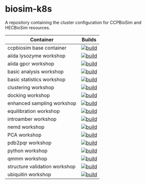 # biosim-k8s
A repository containing the cluster configuration for CCPBioSim and HECBioSim resources.


| Container | Builds |
| -------- | ------- |
| ccpbiosim base container | [![build](https://github.com/jimboid/biosim-jupyterhub-base/actions/workflows/build.yml/badge.svg?branch=main)](https://github.com/jimboid/biosim-jupyterhub-base/actions/workflows/build.yml) |
| aiida lysozyme workshop | [![build](https://github.com/jimboid/biosim-aiida-lysozyme-workshop/actions/workflows/build.yml/badge.svg?branch=main)](https://github.com/jimboid/biosim-aiida-lysozyme-workshop/actions/workflows/build.yml) |
| aiida gpcr workshop | [![build](https://github.com/jimboid/biosim-aiida-gpcr-workshop/actions/workflows/build.yml/badge.svg?branch=main)](https://github.com/jimboid/biosim-aiida-gpcr-workshop/actions/workflows/build.yml) |
| basic analysis workshop | [![build](https://github.com/jimboid/biosim-basic-analysis-workshop/actions/workflows/build.yml/badge.svg?branch=main)](https://github.com/jimboid/biosim-basic-analysis-workshop/actions/workflows/build.yml) |
| basic statistics workshop | [![build](https://github.com/jimboid/biosim-basic-statistics-workshop/actions/workflows/build.yml/badge.svg?branch=main)](https://github.com/jimboid/biosim-basic-statistics-workshop/actions/workflows/build.yml) |
| clustering workshop | [![build](https://github.com/jimboid/biosim-clustering-workshop/actions/workflows/build.yml/badge.svg?branch=main)](https://github.com/jimboid/biosim-clustering-workshop/actions/workflows/build.yml) |
| docking workshop | [![build](https://github.com/jimboid/biosim-docking-workshop/actions/workflows/build.yml/badge.svg?branch=main)](https://github.com/jimboid/biosim-docking-workshop/actions/workflows/build.yml) |
| enhanced sampling workshop | [![build](https://github.com/jimboid/biosim-enhanced-sampling-workshop/actions/workflows/build.yml/badge.svg?branch=main)](https://github.com/jimboid/biosim-enhanced-sampling-workshop/actions/workflows/build.yml) |
| equilibration workshop | [![build](https://github.com/jimboid/biosim-equilibration-workshop/actions/workflows/build.yml/badge.svg)](https://github.com/jimboid/biosim-equilibration-workshop/actions/workflows/build.yml) |
| introamber workshop | [![build](https://github.com/jimboid/biosim-introamber-workshop/actions/workflows/build.yml/badge.svg?branch=main)](https://github.com/jimboid/biosim-introamber-workshop/actions/workflows/build.yml) |
| nemd workshop | [![build](https://github.com/jimboid/biosim-nemd-workshop/actions/workflows/build.yml/badge.svg?branch=main)](https://github.com/jimboid/biosim-nemd-workshop/actions/workflows/build.yml) |
| PCA workshop | [![build](https://github.com/jimboid/biosim-pca-workshop/actions/workflows/build.yml/badge.svg?branch=main)](https://github.com/jimboid/biosim-pca-workshop/actions/workflows/build.yml) |
| pdb2pqr workshop | [![build](https://github.com/jimboid/biosim-pdb2pqr-workshop/actions/workflows/build.yml/badge.svg?branch=main)](https://github.com/jimboid/biosim-pdb2pqr-workshop/actions/workflows/build.yml) |
| python workshop | [![build](https://github.com/jimboid/biosim-python-workshop/actions/workflows/build.yml/badge.svg?branch=main)](https://github.com/jimboid/biosim-python-workshop/actions/workflows/build.yml) |
| qmmm workshop | [![build](https://github.com/jimboid/biosim-qmmm-workshop/actions/workflows/build.yml/badge.svg?branch=main)](https://github.com/jimboid/biosim-qmmm-workshop/actions/workflows/build.yml) |
| structure validation workshop | [![build](https://github.com/jimboid/biosim-structure-validation-workshop/actions/workflows/build.yml/badge.svg?branch=main)](https://github.com/jimboid/biosim-structure-validation-workshop/actions/workflows/build.yml) |
| ubiquitin workshop | [![build](https://github.com/jimboid/biosim-ubiquitin-analysis-workshop/actions/workflows/build.yml/badge.svg?branch=main)](https://github.com/jimboid/biosim-ubiquitin-analysis-workshop/actions/workflows/build.yml) |
